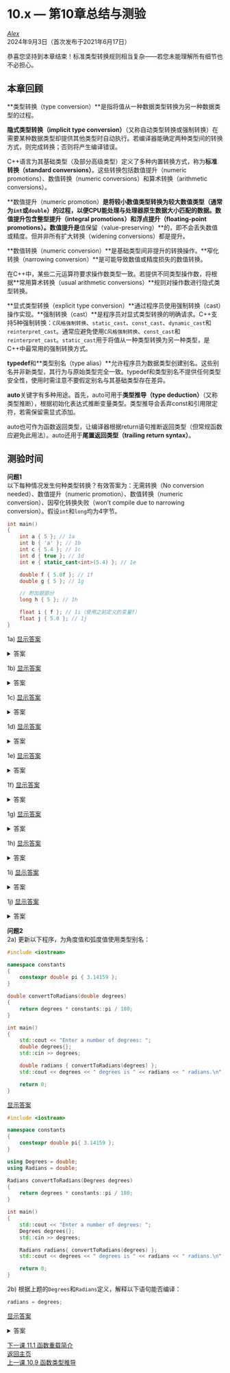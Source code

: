 10.x — 第10章总结与测验
===================================

[*Alex*](https://www.learncpp.com/author/Alex/ "查看 Alex 的所有文章")  
2024年9月3日（首次发布于2021年6月17日）  

恭喜您坚持到本章结束！标准类型转换规则相当复杂——若您未能理解所有细节也不必担心。  

本章回顾  
----------------  

**类型转换（type conversion）**是指将值从一种数据类型转换为另一种数据类型的过程。  

**隐式类型转换（implicit type conversion）**（又称自动类型转换或强制转换）在需要某种数据类型却提供其他类型时自动执行。若编译器能确定两种类型间的转换方式，则完成转换；否则将产生编译错误。  

C++语言为其基础类型（及部分高级类型）定义了多种内置转换方式，称为**标准转换（standard conversions）**。这些转换包括数值提升（numeric promotions）、数值转换（numeric conversions）和算术转换（arithmetic conversions）。  

**数值提升（numeric promotion）**是将较小数值类型转换为较大数值类型（通常为`int`或`double`）的过程，以便CPU能处理与处理器原生数据大小匹配的数据。数值提升包含整型提升（integral promotions）和浮点提升（floating-point promotions）。数值提升是**值保留（value-preserving）**的，即不会丢失数值或精度。但并非所有扩大转换（widening conversions）都是提升。  

**数值转换（numeric conversion）**是基础类型间非提升的转换操作。**窄化转换（narrowing conversion）**是可能导致数值或精度损失的数值转换。  

在C++中，某些二元运算符要求操作数类型一致。若提供不同类型操作数，将根据**常用算术转换（usual arithmetic conversions）**规则对操作数进行隐式类型转换。  

**显式类型转换（explicit type conversion）**通过程序员使用强制转换（cast）操作实现。**强制转换（cast）**是程序员对显式类型转换的明确请求。C++支持5种强制转换：`C风格强制转换`、`static_cast`、`const_cast`、`dynamic_cast`和`reinterpret_cast`。通常应避免使用`C风格强制转换`、`const_cast`和`reinterpret_cast`。`static_cast`用于将值从一种类型转换为另一种类型，是C++中最常用的强制转换方式。  

**typedef**和**类型别名（type alias）**允许程序员为数据类型创建别名。这些别名并非新类型，其行为与原始类型完全一致。typedef和类型别名不提供任何类型安全性，使用时需注意不要假定别名与其基础类型存在差异。  

**auto**关键字有多种用途。首先，auto可用于**类型推导（type deduction）**（又称类型推断），根据初始化表达式推断变量类型。类型推导会丢弃const和引用限定符，若需保留需显式添加。  

auto也可作为函数返回类型，让编译器根据return语句推断返回类型（但常规函数应避免此用法）。auto还用于**尾置返回类型（trailing return syntax）**。  

测验时间  
----------------  

**问题1**  
以下每种情况发生何种类型转换？有效答案为：无需转换（No conversion needed）、数值提升（numeric promotion）、数值转换（numeric conversion）、因窄化转换失败（won’t compile due to narrowing conversion）。假设`int`和`long`均为4字节。  

```cpp
int main()
{
    int a { 5 }; // 1a
    int b { 'a' }; // 1b
    int c { 5.4 }; // 1c
    int d { true }; // 1d
    int e { static_cast<int>(5.4) }; // 1e

    double f { 5.0f }; // 1f
    double g { 5 }; // 1g

    // 附加题部分
    long h { 5 }; // 1h

    float i { f }; // 1i（使用之前定义的变量f）
    float j { 5.0 }; // 1j
}
```  

1a) [显示答案](javascript:void(0))  
<details><summary>答案</summary>无需转换</details>  

1b) [显示答案](javascript:void(0))  
<details><summary>答案</summary>字符‘a’到int的数值提升（numeric promotion）</details>  

1c) [显示答案](javascript:void(0))  
<details><summary>答案</summary>因double到int的窄化转换导致编译失败</details>  

1d) [显示答案](javascript:void(0))  
<details><summary>答案</summary>布尔值true到int的数值提升</details>  

1e) [显示答案](javascript:void(0))  
<details><summary>答案</summary>double到int的数值转换</details>  

1f) [显示答案](javascript:void(0))  
<details><summary>答案</summary>float到double的数值提升</details>  

1g) [显示答案](javascript:void(0))  
<details><summary>答案</summary>int到double的数值转换</details>  

1h) [显示答案](javascript:void(0))  
<details><summary>答案</summary>int到long的数值转换（虽然简单但仍是转换）</details>  

1i) [显示答案](javascript:void(0))  
<details><summary>答案</summary>因double到float的窄化转换导致编译失败</details>  

1j) [显示答案](javascript:void(0))  
<details><summary>答案</summary>double到float的数值转换（允许转换因5.0是constexpr且在float范围内）</details>  

**问题2**  
2a) 更新以下程序，为角度值和弧度值使用类型别名：  

```cpp
#include <iostream>

namespace constants
{
    constexpr double pi { 3.14159 };
}

double convertToRadians(double degrees)
{
    return degrees * constants::pi / 180;
}

int main()
{
    std::cout << "Enter a number of degrees: ";
    double degrees{};
    std::cin >> degrees;

    double radians { convertToRadians(degrees) };
    std::cout << degrees << " degrees is " << radians << " radians.\n";

    return 0;
}
```  

[显示答案](javascript:void(0))  
```cpp
#include <iostream>

namespace constants
{
    constexpr double pi{ 3.14159 };
}

using Degrees = double;
using Radians = double;

Radians convertToRadians(Degrees degrees)
{
    return degrees * constants::pi / 180;
}

int main()
{
    std::cout << "Enter a number of degrees: ";
    Degrees degrees{};
    std::cin >> degrees;

    Radians radians{ convertToRadians(degrees) };
    std::cout << degrees << " degrees is " << radians << " radians.\n";

    return 0;
}
```  

2b) 根据上题的`Degrees`和`Radians`定义，解释以下语句能否编译：  
```cpp
radians = degrees;
```  

[显示答案](javascript:void(0))  
<details><summary>答案</summary>可以编译。`radians`的类型是`Radians`（即double的别名），`degrees`的类型是`Degrees`（同为double的别名），本质是将double值赋给double变量。</details>  

[下一课 11.1 函数重载简介](Chapter-11/lesson11.1-introduction-to-function-overloading.md)  
[返回主页](/)  
[上一课 10.9 函数类型推导](Chapter-10/lesson10.9-type-deduction-for-functions.md)